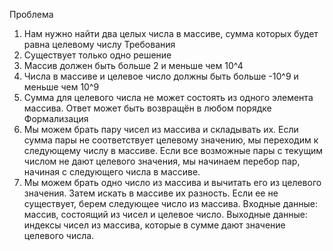 Проблема 
1. Нам нужно найти два целых числа в массиве, сумма которых будет равна целевому числу
Требования 
1. Существует только одно решение 
2. Массив должен быть больше 2 и меньше чем 10^4
3. Числа в массиве и целевое число должны быть больше -10^9 и меньше чем 10^9
4. Сумма для целевого числа не может состоять из одного элемента массива.
Ответ может быть возвращён в любом порядке 
Формализация 
1. Мы можем брать пару чисел из массива и складывать их. Если сумма пары не соответствует целевому значению, мы переходим к следующему числу в массиве. Если все возможные пары с текущим числом не дают целевого значения, мы начинаем перебор пар, начиная с следующего числа в массиве.
2. Мы можем брать одно число из массива и вычитать его из целевого значения. Затем искать в массиве их разность. Если ее не существует, берем следующее число из массива.
	Входные данные: массив, состоящий из чисел и целевое число.
	Выходные данные: индексы чисел из массива, которые в сумме дают значение целевого числа.

